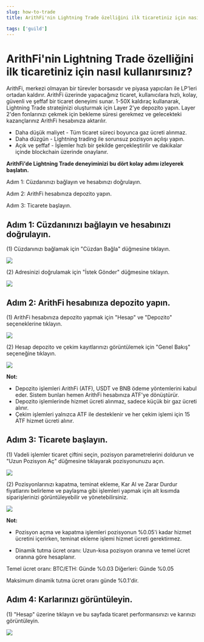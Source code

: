 ```yaml
---
slug: how-to-trade
title: ArithFi'nin Lightning Trade özelliğini ilk ticaretiniz için nasıl kullanırsınız?

tags: ['guild']
---
```


# ArithFi'nin Lightning Trade özelliğini ilk ticaretiniz için nasıl kullanırsınız?

ArithFi, merkezi olmayan bir türevler borsasıdır ve piyasa yapıcıları ile LP'leri ortadan kaldırır. ArithFi üzerinde yapacağınız ticaret, kullanıcılara hızlı, kolay, güvenli ve şeffaf bir ticaret deneyimi sunar. 1-50X kaldıraç kullanarak, Lightning Trade stratejinizi oluşturmak için Layer 2'ye depozito yapın. Layer 2'den fonlarınızı çekmek için bekleme süresi gerekmez ve gelecekteki kazançlarınız ArithFi hesabınıza aktarılır.

- Daha düşük maliyet - Tüm ticaret süreci boyunca gaz ücreti alınmaz.
- Daha düzgün - Lightning trading ile sorunsuz pozisyon açılışı yapın.
- Açık ve şeffaf - İşlemler hızlı bir şekilde gerçekleştirilir ve dakikalar içinde blockchain üzerinde onaylanır.

**ArithFi'de Lightning Trade deneyiminizi bu dört kolay adımı izleyerek başlatın.**

Adım 1: Cüzdanınızı bağlayın ve hesabınızı doğrulayın.

Adım 2: ArithFi hesabınıza depozito yapın.

Adım 3: Ticarete başlayın.

## Adım 1: Cüzdanınızı bağlayın ve hesabınızı doğrulayın.

(1) Cüzdanınızı bağlamak için "Cüzdan Bağla" düğmesine tıklayın.

![](https://bafybeicp5kgnfe7q6vtc6jlprv33setne7hmdwhwthop2juj7j3e257df4.ipfs.nftstorage.link/11.png)

(2) Adresinizi doğrulamak için "İstek Gönder" düğmesine tıklayın.

![](https://bafybeicp5kgnfe7q6vtc6jlprv33setne7hmdwhwthop2juj7j3e257df4.ipfs.nftstorage.link/22.png)

## Adım 2: ArithFi hesabınıza depozito yapın.

(1) ArithFi hesabınıza depozito yapmak için "Hesap" ve "Depozito" seçeneklerine tıklayın.

![](https://bafybeicp5kgnfe7q6vtc6jlprv33setne7hmdwhwthop2juj7j3e257df4.ipfs.nftstorage.link/33.png)

(2) Hesap depozito ve çekim kayıtlarınızı görüntülemek için "Genel Bakış" seçeneğine tıklayın.

![](https://bafybeicp5kgnfe7q6vtc6jlprv33setne7hmdwhwthop2juj7j3e257df4.ipfs.nftstorage.link/44.png)

**Not:**

- Depozito işlemleri ArithFi (ATF), USDT ve BNB ödeme yöntemlerini kabul eder. Sistem bunları hemen ArithFi hesabınıza ATF'ye dönüştürür.
- Depozito işlemlerinde hizmet ücreti alınmaz, sadece küçük bir gaz ücreti alınır.
- Çekim işlemleri yalnızca ATF ile desteklenir ve her çekim işlemi için 15 ATF hizmet ücreti alınır.

## Adım 3: Ticarete başlayın.

(1) Vadeli işlemler ticaret çiftini seçin, pozisyon parametrelerini doldurun ve "Uzun Pozisyon Aç" düğmesine tıklayarak pozisyonunuzu açın.

![](https://bafybeicu3pvbrwbbnjhovlqizxojkfztcnrssqqbripkhz5yver7xu3lq4.ipfs.nftstorage.link/111.png)

(2) Pozisyonlarınızı kapatma, teminat ekleme, Kar Al ve Zarar Durdur fiyatlarını belirleme ve paylaşma gibi işlemleri yapmak için alt kısımda siparişlerinizi görüntüleyebilir ve yönetebilirsiniz.

![](https://bafybeicu3pvbrwbbnjhovlqizxojkfztcnrssqqbripkhz5yver7xu3lq4.ipfs.nftstorage.link/222.png)

**Not:**

- Pozisyon açma ve kapatma işlemleri pozisyonun %0.05'i kadar hizmet ücretini içerirken, teminat ekleme işlemi hizmet ücreti gerektirmez.

- Dinamik tutma ücret oranı: Uzun-kısa pozisyon oranına ve temel ücret oranına göre hesaplanır.

Temel ücret oranı: BTC/ETH: Günde %0.03 Diğerleri: Günde %0.05

Maksimum dinamik tutma ücret oranı günde %0.1'dir.

## Adım 4: Karlarınızı görüntüleyin.

(1) "Hesap" üzerine tıklayın ve bu sayfada ticaret performansınızı ve karınızı görüntüleyin.

![](https://bafybeicp5kgnfe7q6vtc6jlprv33setne7hmdwhwthop2juj7j3e257df4.ipfs.nftstorage.link/77.png)
